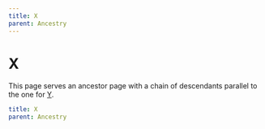 ```yaml
---
title: X
parent: Ancestry
---
```


# X

This page serves an ancestor page with a chain of descendants parallel to the one for [Y](../y/).

```yaml
title: X
parent: Ancestry
```
